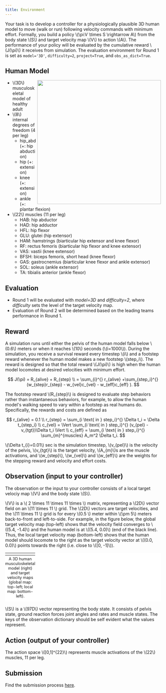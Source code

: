 ```yaml
---
title: Environment
---
```


<script type="text/javascript"
    src="http://cdn.mathjax.org/mathjax/latest/MathJax.js?config=TeX-AMS-MML_HTMLorMML">
</script>

Your task is to develop a controller for a physiologically plausible 3D human model to move (walk or run) following velocity commands with minimum effort.
Formally, you build a policy \\(\pi:V \times S \rightarrow A\\) from the body state \\(S\\) and target velocity map \\(V\\) to action \\(A\\).
The performance of your policy will be evaluated by the cumulative reward \\(J(\pi)\\) it receives from simulation.
The evaluation environment for Round 1 is set as `model='3D'`, `difficulty=2`, `project=True`, and `obs_as_dict=True`.

## Human Model
<img align="right" src="http://osim-rl.stanford.edu/docs/nips2019/fig/human_model.png" style="height:400px">

* \\(3D\\) musculoskeletal model of healthy adult
* \\(8\\) internal degrees of freedom (4 per leg)
  * hip_abd (+: hip abduction)
  * hip (+: extension)
  * knee (+: extension)
  * ankle (+: plantar flexion)
* \\(22\\) muscles (11 per leg)
  * HAB: hip abductor
  * HAD: hip adductor
  * HFL: hip flexor
  * GLU: glutei (hip extensor)
  * HAM: hamstrings (biarticular hip extensor and knee flexor)
  * RF: rectus femoris (biarticular hip flexor and knee extensor)
  * VAS: vastii (knee extensor)
  * BFSH: biceps femoris, short head (knee flexor)
  * GAS: gastrocnemius (biarticular knee flexor and ankle extensor)
  * SOL: soleus (ankle extensor)
  * TA: tibialis anterior (ankle flexor)

## Evaluation
* Round 1 will be evaluated with *model=3D* and *difficulty=2*, where *difficulty* sets the level of the target velocity map.
* Evaluation of Round 2 will be determined based on the leading teams performance in Round 1.

## Reward

A simulation runs until either the pelvis of the human model falls below \\(0.6\\) meters or when it reaches \\(10\\) seconds (\\(i=1000\\)).
During the simulation, you receive a survival reward every timestep \\(i\\) and a footstep reward whenever the human model makes a new footstep \\(step_i\\).
The reward is designed so that the total reward \\(J(\pi)\\) is high when the human model locomotes at desired velocities with minimum effort.

$$ J(\pi) = R_{alive} + R_{step} \\
= \sum_{i}^{} r_{alive} +\sum_{step_i}^{} (w_{step}r_{step} - w_{vel}c_{vel}  - w_{eff}c_{eff} ). $$

The footstep reward \\(R_{step}\\) is designed to evaluate step behaviors rather than instantaneous behaviors, for example, to allow the human model's walking speed to vary within a footstep as real humans do. Specifically, the rewards and costs are defined as

$$ r_{alive} = 0.1 \\
r_{step} = \sum_{i \text{ in } step_i}^{} \Delta t_i = \Delta t_{step_i} \\
c_{vel} = \Vert \sum_{i \text{ in } step_i}^{} (v_{pel} - v_{tgt})\Delta t_i \Vert \\
c_{eff} = \sum_{i \text{ in } step_i}^{} \sum_{m}^{muscles} A_m^2 \Delta t_i. $$

\\(\Delta t_{i}=0.01\\) sec is the simulation timestep, \\(v_{pel}\\) is the velocity of the pelvis, \\(v_{tgt}\\) is the target velocity, \\(A_{m}\\)s are the muscle activations, and \\(w_{step}\\), \\(w_{vel}\\) and \\(w_{eff}\\) are the weights for the stepping reward and velocity and effort costs.

## Observation (input to your controller)

The observation or the input to your controller consists of a local target velociy map \\(V\\) and the body state \\(S\\).

\\(V\\) is a \\( 2 \times 11 \times 11 \times \\) matrix, representing a \\(2D\\) vector field on an \\(11 \times 11 \\) grid. The \\(2D\\) vectors are target velocities, and the \\(11 \times 11 \\) grid is for every \\(0.5 \\) meter within \\(\pm 5\\) meters back-to-front and left-to-side. For example, in the figure below, the global target velocity map (top-left) shows that the velocity field converges to \\((5.4, -1.4)\\) and the human model is at \\((5.4, 0.0)\\) (end of the black line).
Thus, the local target velocity map (bottom-left) shows that the human model should locomote to the right as the target velocity vector at \\((0.0, 0.0)\\) points towards the right (i.e. close to \\([0, -1]\\)).

<table style="background-color: #ffffff">
<caption align="bottom" style="padding-top: 0.3em; font-size: 0.8em">A 3D human musculoskeletal model (right) and target velocity maps (global map: top-left; local map: bottom-left).</caption>
<tr><td><img src="http://osim-rl.stanford.edu/docs/nips2019/fig/L2M2019.png" alt=""/></td></tr>
</table>

\\(S\\) is a \\(97D\\) vector representing the body state.
It consists of pelvis state, ground reaction forces joint angles and rates and muscle states.
The keys of the observation dictionary should be self evident what the values represent.

## Action (output of your controller)

The action space \\([0,1]^{22}\\) represents muscle activations of the \\(22\\) muscles, 11 per leg.

## Submission

Find the submission process [here](https://github.com/AIcrowd/neurips2019-learning-to-move-starter-kit).
